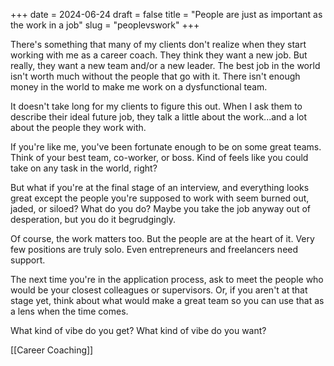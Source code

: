 +++
date = 2024-06-24
draft = false
title = "People are just as important as the work in a job"
slug = "peoplevswork"
+++

There's something that many of my clients don't realize when they start working with me as a career coach. They think they want a new job. But really, they want a new team and/or a new leader. The best job in the world isn't worth much without the people that go with it. There isn't enough money in the world to make me work on a dysfunctional team.

It doesn't take long for my clients to figure this out. When I ask them to describe their ideal future job, they talk a little about the work...and a lot about the people they work with.

If you're like me, you've been fortunate enough to be on some great teams. Think of your best team, co-worker, or boss. Kind of feels like you could take on any task in the world, right?

But what if you're at the final stage of an interview, and everything looks great except the people you're supposed to work with seem burned out, jaded, or siloed? What do you do? Maybe you take the job anyway out of desperation, but you do it begrudgingly.

Of course, the work matters too. But the people are at the heart of it. Very few positions are truly solo. Even entrepreneurs and freelancers need support.

The next time you're in the application process, ask to meet the people who would be your closest colleagues or supervisors. Or, if you aren't at that stage yet, think about what would make a great team so you can use that as a lens when the time comes.

What kind of vibe do you get? What kind of vibe do you want?

[[Career Coaching]]